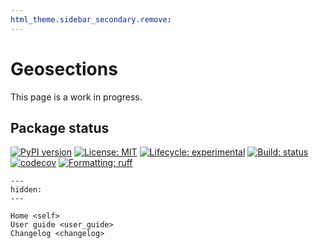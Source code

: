 ```yaml
---
html_theme.sidebar_secondary.remove:
---
```


# Geosections

This page is a work in progress.

## Package status

[![PyPI version](https://img.shields.io/pypi/v/geosections.svg)](https://pypi.org/project/geosections)
[![License: MIT](https://img.shields.io/pypi/l/imod)](https://choosealicense.com/licenses/mit)
[![Lifecycle: experimental](https://lifecycle.r-lib.org/articles/figures/lifecycle-experimental.svg)](https://lifecycle.r-lib.org/articles/stages.html)
[![Build: status](https://img.shields.io/github/actions/workflow/status/deltares-research/geosections/ci.yml)](https://github.com/Deltares-research/geosections/actions)
[![codecov](https://codecov.io/gh/Deltares-research/geosections/graph/badge.svg?token=HCNGLWTQ2H)](https://codecov.io/gh/Deltares-research/geosections)
[![Formatting: ruff](https://img.shields.io/endpoint?url=https://raw.githubusercontent.com/astral-sh/ruff/main/assets/badge/v2.json)](https://github.com/charliermarsh/ruff)

```{toctree}
---
hidden:
---

Home <self>
User guide <user_guide>
Changelog <changelog>
```
